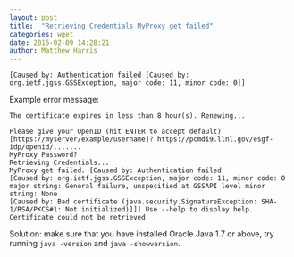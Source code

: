 ```yaml
---
layout: post
title:  "Retrieving Credentials MyProxy get failed"
categories: wget
date: 2015-02-09 14:28:21
author: Matthew Harris
---
```


    [Caused by: Authentication failed [Caused by: org.ietf.jgss.GSSException, major code: 11, minor code: 0]]

Example error message:

    The certificate expires in less than 8 hour(s). Renewing...

    Please give your OpenID (hit ENTER to accept default) 
    [https://myserver/example/username]? https://pcmdi9.llnl.gov/esgf-idp/openid/....... 
    MyProxy Password? 
    Retrieving Credentials...
    MyProxy get failed. [Caused by: Authentication failed 
    [Caused by: org.ietf.jgss.GSSException, major code: 11, minor code: 0 major string: General failure, unspecified at GSSAPI level minor string: None 
    [Caused by: Bad certificate (java.security.SignatureException: SHA-1/RSA/PKCS#1: Not initialized)]]] Use --help to display help. Certificate could not be retrieved

Solution: make sure that you have installed Oracle Java 1.7 or above, try running `java -version` and `java -showversion`.
